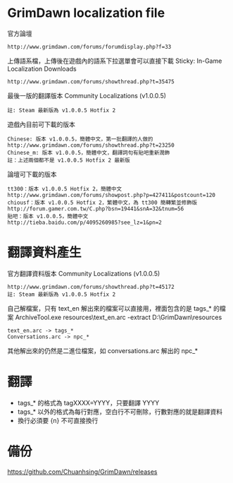 GrimDawn localization file
========

官方論壇

	http://www.grimdawn.com/forums/forumdisplay.php?f=33

上傳語系檔，上傳後在遊戲內的語系下拉選單會可以直接下載
Sticky: In-Game Localization Downloads

	http://www.grimdawn.com/forums/showthread.php?t=35475

最後一版的翻譯版本
Community Localizations (v1.0.0.5)

	註: Steam 最新版為 v1.0.0.5 Hotfix 2

遊戲內目前可下載的版本

	Chinese: 版本 v1.0.0.5，簡體中文，第一批翻譯的人做的
	http://www.grimdawn.com/forums/showthread.php?t=23250
	Chinese_m: 版本 v1.0.0.5，簡體中文，翻譯詞句有貼吧重新潤飾
	註：上述兩個都不是 v1.0.0.5 Hotfix 2 最新版

論壇可下載的版本

	tt300：版本 v1.0.0.5 Hotfix 2，簡體中文
	http://www.grimdawn.com/forums/showpost.php?p=427411&postcount=120
	chiousf：版本 v1.0.0.5 Hotfix 2，繁體中文，為 tt300 簡轉繁並修飾版
	http://forum.gamer.com.tw/C.php?bsn=19441&snA=32&tnum=56
	貼吧：版本 v1.0.0.5，簡體中文
	http://tieba.baidu.com/p/4095260985?see_lz=1&pn=2

翻譯資料產生
========

官方翻譯資料版本
Community Localizations (v1.0.0.5)

	http://www.grimdawn.com/forums/showthread.php?t=45172
	註: Steam 最新版為 v1.0.0.5 Hotfix 2

自己解檔案，只有 text_en 解出來的檔案可以直接用，裡面包含的是 tags_* 的檔案
ArchiveTool.exe resources\text_en.arc -extract D:\GrimDawn\resources

	text_en.arc -> tags_*
	Conversations.arc -> npc_*

其他解出來的仍然是二進位檔案，如 conversations.arc 解出的 npc_*

翻譯
========

* tags_* 的格式為 tagXXXX=YYYY，只要翻譯 YYYY
* tags_* 以外的格式為每行對應，空白行不可刪除，行數對應的就是翻譯資料
* 換行必須要 {n} 不可直接換行

備份
========

https://github.com/Chuanhsing/GrimDawn/releases
